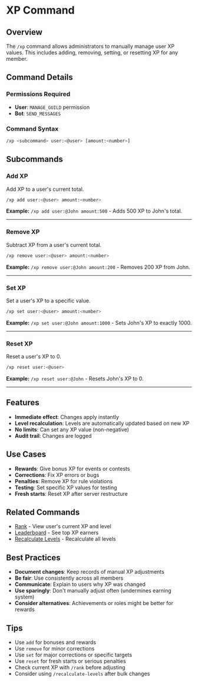# XP Command

## Overview

The `/xp` command allows administrators to manually manage user XP values. This includes adding, removing, setting, or resetting XP for any member.

## Command Details

### Permissions Required

* **User**: `MANAGE_GUILD` permission
* **Bot**: `SEND_MESSAGES`

### Command Syntax

```bash
/xp <subcommand> user:<@user> [amount:<number>]
```

## Subcommands

### Add XP

Add XP to a user's current total.

```bash
/xp add user:<@user> amount:<number>
```

**Example:** `/xp add user:@John amount:500` - Adds 500 XP to John's total.

---

### Remove XP

Subtract XP from a user's current total.

```bash
/xp remove user:<@user> amount:<number>
```

**Example:** `/xp remove user:@John amount:200` - Removes 200 XP from John.

---

### Set XP

Set a user's XP to a specific value.

```bash
/xp set user:<@user> amount:<number>
```

**Example:** `/xp set user:@John amount:1000` - Sets John's XP to exactly 1000.

---

### Reset XP

Reset a user's XP to 0.

```bash
/xp reset user:<@user>
```

**Example:** `/xp reset user:@John` - Resets John's XP to 0.

---

## Features

* **Immediate effect**: Changes apply instantly
* **Level recalculation**: Levels are automatically updated based on new XP
* **No limits**: Can set any XP value (non-negative)
* **Audit trail**: Changes are logged

## Use Cases

* **Rewards**: Give bonus XP for events or contests
* **Corrections**: Fix XP errors or bugs
* **Penalties**: Remove XP for rule violations
* **Testing**: Set specific XP values for testing
* **Fresh starts**: Reset XP after server restructure

## Related Commands

* [Rank](../fun/rank.md) - View user's current XP and level
* [Leaderboard](../fun/leaderboard.md) - See top XP earners
* [Recalculate Levels](recalculate-levels.md) - Recalculate all levels

## Best Practices

* **Document changes**: Keep records of manual XP adjustments
* **Be fair**: Use consistently across all members
* **Communicate**: Explain to users why XP was changed
* **Use sparingly**: Don't manually adjust often (undermines earning system)
* **Consider alternatives**: Achievements or roles might be better for rewards

## Tips

* Use `add` for bonuses and rewards
* Use `remove` for minor corrections
* Use `set` for major corrections or specific targets
* Use `reset` for fresh starts or serious penalties
* Check current XP with `/rank` before adjusting
* Consider using `/recalculate-levels` after bulk changes
